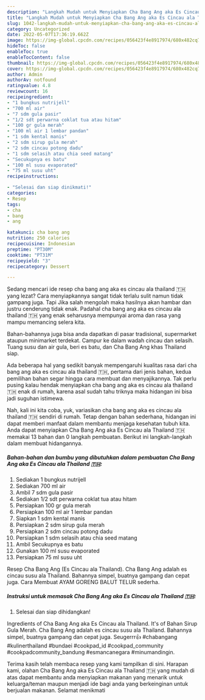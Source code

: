 ```yaml
---
description: "Langkah Mudah untuk Menyiapkan Cha Bang Ang aka Es Cincau ala Thailand 🇹🇭 yang Lezat Sekali, Buat Buka Puasa Lezat"
title: "Langkah Mudah untuk Menyiapkan Cha Bang Ang aka Es Cincau ala Thailand 🇹🇭 yang Lezat Sekali, Buat Buka Puasa Lezat"
slug: 1042-langkah-mudah-untuk-menyiapkan-cha-bang-ang-aka-es-cincau-ala-thailand-yang-lezat-sekali-buat-buka-puasa-lezat
category: Uncategorized
date: 2022-05-07T17:36:19.662Z
image: https://img-global.cpcdn.com/recipes/056423f4e8917974/680x482cq70/cha-bang-ang-aka-es-cincau-ala-thailand-foto-resep-utama.jpg
hideToc: false
enableToc: true
enableTocContent: false
thumbnail: https://img-global.cpcdn.com/recipes/056423f4e8917974/680x482cq70/cha-bang-ang-aka-es-cincau-ala-thailand-foto-resep-utama.jpg
cover: https://img-global.cpcdn.com/recipes/056423f4e8917974/680x482cq70/cha-bang-ang-aka-es-cincau-ala-thailand-foto-resep-utama.jpg
author: Admin
authorAv: notfound
ratingvalue: 4.8
reviewcount: 16
recipeingredient:
- "1 bungkus nutrijell"
- "700 ml air"
- "7 sdm gula pasir"
- "1/2 sdt perwarna coklat tua atau hitam"
- "100 gr gula merah"
- "100 ml air 1 lembar pandan"
- "1 sdm kental manis"
- "2 sdm sirup gula merah"
- "2 sdm cincau potong dadu"
- "1 sdm selasih atau chia seed matang"
- "Secukupnya es batu"
- "100 ml susu evaporated"
- "75 ml susu uht"
recipeinstructions:

- "Selesai dan siap dinikmati!"
categories:
- Resep
tags:
- cha
- bang
- ang

katakunci: cha bang ang 
nutrition: 250 calories
recipecuisine: Indonesian
preptime: "PT30M"
cooktime: "PT31M"
recipeyield: "3"
recipecategory: Dessert

---
```



Sedang mencari ide resep cha bang ang aka es cincau ala thailand 🇹🇭 yang lezat? Cara menyiapkannya sangat tidak terlalu sulit namun tidak gampang juga. Tapi Jika salah mengolah maka hasilnya akan hambar dan justru cenderung tidak enak. Padahal cha bang ang aka es cincau ala thailand 🇹🇭 yang enak seharusnya mempunyai aroma dan rasa yang mampu memancing selera kita.


Bahan-bahannya juga bisa anda dapatkan di pasar tradisional, supermarket ataupun minimarket terdekat. Campur ke dalam wadah cincau dan selasih. Tuang susu dan air gula, beri es batu, dan Cha Bang Ang khas Thailand siap.

Ada beberapa hal yang sedikit banyak mempengaruhi kualitas rasa dari cha bang ang aka es cincau ala thailand 🇹🇭, pertama dari jenis bahan, kedua pemilihan bahan segar hingga cara membuat dan menyajikannya. Tak perlu pusing kalau hendak menyiapkan cha bang ang aka es cincau ala thailand 🇹🇭 enak di rumah, karena asal sudah tahu triknya maka hidangan ini bisa jadi suguhan istimewa.


Nah, kali ini kita coba, yuk, variasikan cha bang ang aka es cincau ala thailand 🇹🇭 sendiri di rumah. Tetap dengan bahan sederhana, hidangan ini dapat memberi manfaat dalam membantu menjaga kesehatan tubuh kita. Anda dapat menyiapkan Cha Bang Ang aka Es Cincau ala Thailand 🇹🇭 memakai 13 bahan dan 0 langkah pembuatan. Berikut ini langkah-langkah dalam membuat hidangannya.

<!--inarticleads1-->

##### Bahan-bahan dan bumbu yang dibutuhkan dalam pembuatan Cha Bang Ang aka Es Cincau ala Thailand 🇹🇭:

1. Sediakan 1 bungkus nutrijell
1. Sediakan 700 ml air
1. Ambil 7 sdm gula pasir
1. Sediakan 1/2 sdt perwarna coklat tua atau hitam
1. Persiapkan 100 gr gula merah
1. Persiapkan 100 ml air 1 lembar pandan
1. Siapkan 1 sdm kental manis
1. Persiapkan 2 sdm sirup gula merah
1. Persiapkan 2 sdm cincau potong dadu
1. Persiapkan 1 sdm selasih atau chia seed matang
1. Ambil Secukupnya es batu
1. Gunakan 100 ml susu evaporated
1. Persiapkan 75 ml susu uht


Resep Cha Bang Ang (Es Cincau ala Thailand). Cha Bang Ang adalah es cincau susu ala Thailand. Bahannya simpel, buatnya gampang dan cepat juga. Cara Membuat AYAM GORENG BALUT TELUR sederha. 

<!--inarticleads2-->

##### Instruksi untuk memasak Cha Bang Ang aka Es Cincau ala Thailand 🇹🇭:


1. Selesai dan siap dihidangkan!

Ingredients of Cha Bang Ang aka Es Cincau ala Thailand. It&#39;s of Bahan Sirup Gula Merah. Cha Bang Ang adalah es cincau susu ala Thailand. Bahannya simpel, buatnya gampang dan cepat juga. Seugerrr👍 #chabangang #kulinerthailand #bundaei #cookpad_id #cookpad_community #cookpadcommunity_bandung #esmancanegara #minumandingin. 

Terima kasih telah membaca resep yang kami tampilkan di sini. Harapan kami, olahan Cha Bang Ang aka Es Cincau ala Thailand 🇹🇭 yang mudah di atas dapat membantu anda menyiapkan makanan yang menarik untuk keluarga/teman maupun menjadi ide bagi anda yang berkeinginan untuk berjualan makanan. Selamat menikmati
